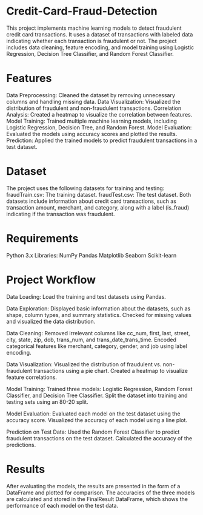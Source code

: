 # Credit-Card-Fraud-Detection

This project implements machine learning models to detect fraudulent credit card transactions. It uses a dataset of transactions with labeled data indicating whether each transaction is fraudulent or not. The project includes data cleaning, feature encoding, and model training using Logistic Regression, Decision Tree Classifier, and Random Forest Classifier.

# Features
Data Preprocessing: Cleaned the dataset by removing unnecessary columns and handling missing data.
Data Visualization: Visualized the distribution of fraudulent and non-fraudulent transactions.
Correlation Analysis: Created a heatmap to visualize the correlation between features.
Model Training: Trained multiple machine learning models, including Logistic Regression, Decision Tree, and Random Forest.
Model Evaluation: Evaluated the models using accuracy scores and plotted the results.
Prediction: Applied the trained models to predict fraudulent transactions in a test dataset.

# Dataset
The project uses the following datasets for training and testing:
fraudTrain.csv: The training dataset.
fraudTest.csv: The test dataset.
Both datasets include information about credit card transactions, such as transaction amount, merchant, and category, along with a label (is_fraud) indicating if the transaction was fraudulent.

# Requirements
Python 3.x
Libraries:
NumPy
Pandas
Matplotlib
Seaborn
Scikit-learn

# Project Workflow
Data Loading:
Load the training and test datasets using Pandas.

Data Exploration:
Displayed basic information about the datasets, such as shape, column types, and summary statistics.
Checked for missing values and visualized the data distribution.

Data Cleaning:
Removed irrelevant columns like cc_num, first, last, street, city, state, zip, dob, trans_num, and trans_date_trans_time.
Encoded categorical features like merchant, category, gender, and job using label encoding.

Data Visualization:
Visualized the distribution of fraudulent vs. non-fraudulent transactions using a pie chart.
Created a heatmap to visualize feature correlations.

Model Training:
Trained three models: Logistic Regression, Random Forest Classifier, and Decision Tree Classifier.
Split the dataset into training and testing sets using an 80-20 split.

Model Evaluation:
Evaluated each model on the test dataset using the accuracy score.
Visualized the accuracy of each model using a line plot.

Prediction on Test Data:
Used the Random Forest Classifier to predict fraudulent transactions on the test dataset.
Calculated the accuracy of the predictions.

# Results
After evaluating the models, the results are presented in the form of a DataFrame and plotted for comparison. The accuracies of the three models are calculated and stored in the FinalResult DataFrame, which shows the performance of each model on the test data.
